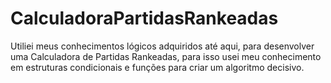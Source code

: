 # CalculadoraPartidasRankeadas
Utiliei meus conhecimentos lógicos adquiridos até aqui, para desenvolver uma Calculadora de Partidas Rankeadas, para isso usei meu conhecimento em estruturas condicionais e funções para criar um algoritmo decisivo.
